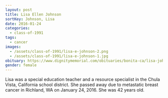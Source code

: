```yaml
---
layout: post
title: Lisa Ellen Johnson
sortKey: Johnson, Lisa
date: 2016-01-24
categories:
  - class-of-1991
tags:
  - cancer
images:
  - /assets/class-of-1991/lisa-e-johnson-2.png
  - /assets/class-of-1991/lisa-e-johnson-1.jpg
obituary: https://www.dignitymemorial.com/obituaries/bonita-ca/lisa-johnson-6778490
gender: female
---
```

Lisa was a special education teacher and a resource specialist in the Chula Vista, California school district. She passed away due to metastatic breast cancer in Richland, WA on January 24, 2016.  She was 42 years old.
